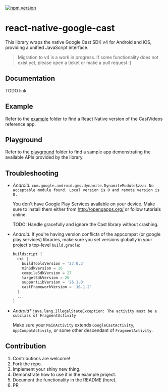 [![npm version](https://badge.fury.io/js/react-native-google-cast.svg)](https://badge.fury.io/js/react-native-google-cast)

# react-native-google-cast

This library wraps the native Google Cast SDK v4 for Android and iOS, providing a unified JavaScript interface.

> Migration to v4 is a work in progress. If some functionality does not exist yet, please open a ticket or make a pull request :)

## Documentation

TODO link

## Example

Refer to the [example](example/) folder to find a React Native version of the CastVideos reference app.

## Playground

Refer to the [playground](playground/) folder to find a sample app demonstrating the available APIs provided by the library.

## Troubleshooting

- _Android:_ `com.google.android.gms.dynamite.DynamiteModule$zza: No acceptable module found. Local version is 0 and remote version is 0.`

  You don't have Google Play Services available on your device. Make sure to install them either from http://opengapps.org/ or follow tutorials online.

  TODO: Handle gracefully and ignore the Cast library without crashing.

- _Android:_ If you're having version conflicts of the appcompat (or google play services) libraries, make sure you set versions globally in your project's top-level `build.gradle`:

  ```gradle
  buildscript {
    ext {
      buildToolsVersion = '27.0.3'
      minSdkVersion = 16
      compileSdkVersion = 27
      targetSdkVersion = 26
      supportLibVersion = '26.1.0'
      castFrameworkVersion = '16.1.2'
    }
    ...
  }
  ```

- _Android\*_ `java.lang.IllegalStateException: The activity must be a subclass of FragmentActivity`

  Make sure your `MainActivity` extends `GoogleCastActivity`, `AppCompatActivity`, or some other descendant of `FragmentActivity`.

## Contribution

1. Contributions are welcome!
2. Fork the repo.
3. Implement your shiny new thing.
4. Demonstrate how to use it in the example project.
5. Document the functionality in the README (here).
6. PR
